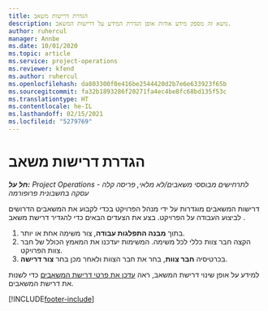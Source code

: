 ```yaml
---
title: הגדרת דרישות משאב
description: נושא זה מספק מידע אודות אופן הגדרת המידע על דרישות המשאב.
author: ruhercul
manager: Annbe
ms.date: 10/01/2020
ms.topic: article
ms.service: project-operations
ms.reviewer: kfend
ms.author: ruhercul
ms.openlocfilehash: da803300f0e416be2544420d2b7e6e633923f65b
ms.sourcegitcommit: fa32b1893286f20271fa4ec4be8fc68bd135f53c
ms.translationtype: HT
ms.contentlocale: he-IL
ms.lasthandoff: 02/15/2021
ms.locfileid: "5279769"
---
```

# <a name="define-resource-requirements"></a>הגדרת דרישות משאב

_**חל על:** Project Operations לתרחישים מבוססי משאבים/לא מלאי, פריסה קלה - עסקה בחשבונית פרופורמה_

דרישות המשאבים מוגדרות על ידי מנהל הפרויקט בכדי לקבוע את המשאבים הדרושים לביצוע העבודה על הפרויקט. בצע את הצעדים הבאים כדי להגדיר דרישת משאב .

1.  בתוך **מבנה התפלגות עבודה**, צור משימה אחת או יותר.
2.  הקצה חבר צוות כללי לכל משימה. המשימות יעדכנו את המאמץ הכולל של חבר צוות הפרויקט.
3.  בכרטיסיה **חבר צוות**, בחר את חבר הצוות ולאחר מכן בחר **צור דרישה**.

למידע על אופן שינוי דרישת המשאב, ראה [עדכן את פרטי דרישת המשאבים](define-resource-requirements.md) כדי לשנות את דרישת המשאבים.

[!INCLUDE[footer-include](../includes/footer-banner.md)]